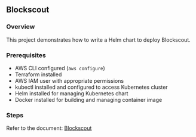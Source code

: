 ## Blockscout

### Overview
This project demonstrates how to write a Helm chart to deploy Blockscout.

### Prerequisites
- AWS CLI configured (`aws configure`)
- Terraform installed
- AWS IAM user with appropriate permissions
- kubectl installed and configured to access Kubernetes cluster
- Helm installed for managing Kubernetes chart
- Docker installed for building and managing container image

### Steps

Refer to the document: [Blockscout]([https://play.google.com/store/apps/details?id=com.vulcan.millgrader&hl=en-SG](https://docs.google.com/document/d/1_JCrEvCsbX-fuE7ojt04dSnQVIOshg_UAwGeHP2sxMI/edit?usp=sharing))
